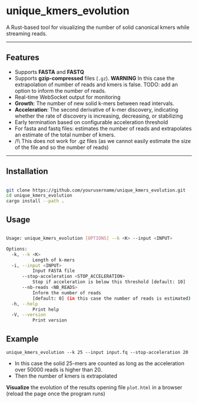 # unique_kmers_evolution

A Rust-based tool for visualizing the number of solid canonical kmers while streaming reads.

---

## Features

- Supports **FASTA** and **FASTQ**
- Supports **gzip-compressed** files (`.gz`). **WARNING** In this case the extrapolation of number of reads and kmers is false. TODO: add an option to inform the number of reads. 
- Real-time WebSocket output for monitoring
- **Growth**: The number of new solid k-mers between read intervals.
- **Acceleration**: The second derivative of k-mer discovery, indicating whether the rate of discovery is increasing, decreasing, or stabilizing
- Early termination based on configurable acceleration threshold
- For fasta and fastq files: estimates the number of reads and extrapolates an estimate of the total number of kmers. 
- /!\ This does not work for .gz files (as we cannot easily estimate the size of the file and so the number of reads)


---

## Installation 

```bash

git clone https://github.com/yourusername/unique_kmers_evolution.git
cd unique_kmers_evolution
cargo install --path .  
```

## Usage

```bash

Usage: unique_kmers_evolution [OPTIONS] --k <K> --input <INPUT>

Options:
  -k, --k <K>
          Length of k-mers
  -i, --input <INPUT>
          Input FASTA file
      --stop-acceleration <STOP_ACCELERATION>
          Stop if acceleration is below this threshold [default: 10]
      --nb-reads <NB_READS>
          Inform the number of reads
          [default: 0] (in this case the number of reads is estimated)
  -h, --help
          Print help
  -V, --version
          Print version
```

## Example
```
unique_kmers_evolution --k 25 --input input.fq --stop-acceleration 20
```
- In this case the solid 25-mers are counted as long as the acceleration over 50000 reads is higher than 20.
- Then the number of kmers is extrapolated 


**Visualize** the evolution of the results opening file `plot.html` in a browser (reload the page once the program runs)
